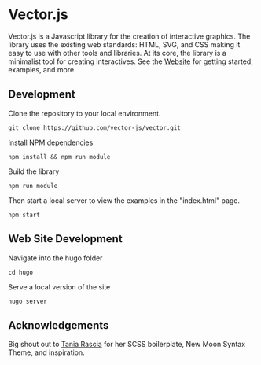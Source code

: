 # Vector.js

Vector.js is a Javascript library for the creation of interactive graphics. The library uses the existing web standards: HTML, SVG, and CSS making it easy to use with other tools and libraries. At its core, the library is a minimalist tool for creating interactives. See the [Website](https://vectorjs.org) for getting started, examples, and more.

## Development

Clone the repository to your local environment.

```
git clone https://github.com/vector-js/vector.git
```

Install NPM dependencies

```
npm install && npm run module
```

Build the library

```
npm run module
```

Then start a local server to view the examples in the "index.html" page.

```
npm start
```

## Web Site Development

Navigate into the hugo folder

```
cd hugo
```

Serve a local version of the site

```
hugo server
```

<!-- TODO: contribution details -->

## Acknowledgements

Big shout out to [Tania Rascia](https://github.com/taniarascia) for her SCSS boilerplate, New Moon Syntax Theme, and inspiration.
